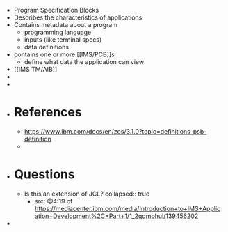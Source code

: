 - Program Specification Blocks
- Describes the characteristics of applications
- Contains metadata about a program
	- programming language
	- inputs (like terminal specs)
	- data definitions
- contains one or more [[IMS/PCB]]s
	- define what data the application can view
- [[IMS TM/AIB]]
-
-
- # References
	- https://www.ibm.com/docs/en/zos/3.1.0?topic=definitions-psb-definition
	-
- # Questions
	- Is this an extension of JCL?
	  collapsed:: true
		- src: @4:19 of https://mediacenter.ibm.com/media/Introduction+to+IMS+Application+Development%2C+Part+1/1_2qqmbhul/139456202
-